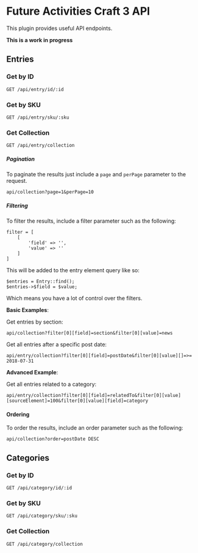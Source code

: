 # Future Activities Craft 3 API

This plugin provides useful API endpoints.

**This is a work in progress**

## Entries

### Get by ID

    GET /api/entry/id/:id
    
### Get by SKU

    GET /api/entry/sku/:sku

### Get Collection

    GET /api/entry/collection

##### Pagination

To paginate the results just include a `page` and `perPage` parameter to the request.

    api/collection?page=1&perPage=10

##### Filtering

To filter the results, include a filter parameter such as the following:

    filter = [
        [
            'field' => '',
            'value' => ''
        ]
    ]
    
This will be added to the entry element query like so:

    $entries = Entry::find();
    $entries->$field = $value;
    
Which means you have a lot of control over the filters.

**Basic Examples**:

Get entries by section:

    api/collection?filter[0][field]=section&filter[0][value]=news
    
Get all entries after a specific post date:

    api/entry/collection?filter[0][field]=postDate&filter[0][value][]=>= 2018-07-31
    
**Advanced Example**:

Get all entries related to a category:

    api/entry/collection?filter[0][field]=relatedTo&filter[0][value][sourceElement]=100&filter[0][value][field]=category
    
#### Ordering

To order the results, include an order parameter such as the following:

    api/collection?order=postDate DESC

## Categories

### Get by ID

    GET /api/category/id/:id
    
### Get by SKU

    GET /api/category/sku/:sku

### Get Collection
    GET /api/category/collection